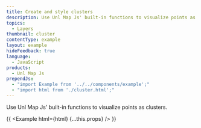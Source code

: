 ```yaml
---
title: Create and style clusters
description: Use Unl Map Js' built-in functions to visualize points as clusters.
topics:
  - Layers
thumbnail: cluster
contentType: example
layout: example
hideFeedback: true
language:
  - JavaScript
products:
  - Unl Map Js
prependJs:
  - "import Example from '../../components/example';"
  - "import html from './cluster.html';"
---
```


Use Unl Map Js' built-in functions to visualize points as clusters.

{{ <Example html={html} {...this.props} /> }}
